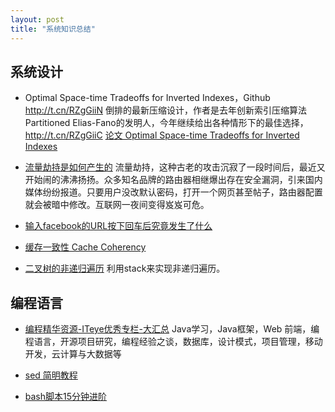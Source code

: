 ```yaml
---
layout: post
title: "系统知识总结"
---
```


## 系统设计

- Optimal Space-time Tradeoffs for Inverted Indexes，Github http://t.cn/RZgGiiN 倒排的最新压缩设计，作者是去年创新索引压缩算法Partitioned Elias-Fano的发明人，今年继续给出各种情形下的最佳选择，http://t.cn/RZgGiiC [论文 Optimal Space-time Tradeoffs for Inverted Indexes](http://www.di.unipi.it/~ottavian/files/wsdm15_index.pdf)

- [流量劫持是如何产生的](http://fex.baidu.com/blog/2014/04/traffic-hijack/) 流量劫持，这种古老的攻击沉寂了一段时间后，最近又开始闹的沸沸扬扬。众多知名品牌的路由器相继爆出存在安全漏洞，引来国内媒体纷纷报道。只要用户没改默认密码，打开一个网页甚至帖子，路由器配置就会被暗中修改。互联网一夜间变得岌岌可危。

- [输入facebook的URL按下回车后究竟发生了什么](http://network.51cto.com/art/201103/252335.htm)

- [缓存一致性 Cache Coherency](http://www.infoq.com/cn/articles/cache-coherency-primer)

- [二叉树的非递归遍历](http://www.cnblogs.com/dolphin0520/archive/2011/08/25/2153720.html) 利用stack来实现非递归遍历。


## 编程语言

- [编程精华资源-ITeye优秀专栏-大汇总](http://www.iteye.com/magazines/130)
Java学习，Java框架，Web 前端，编程语言，开源项目研究，编程经验之谈，数据库，设计模式，项目管理，移动开发，云计算与大数据等

- [sed 简明教程](http://coolshell.cn/articles/9104.html)
- [bash脚本15分钟进阶](http://www.vaikan.com/bash-scripting/)
